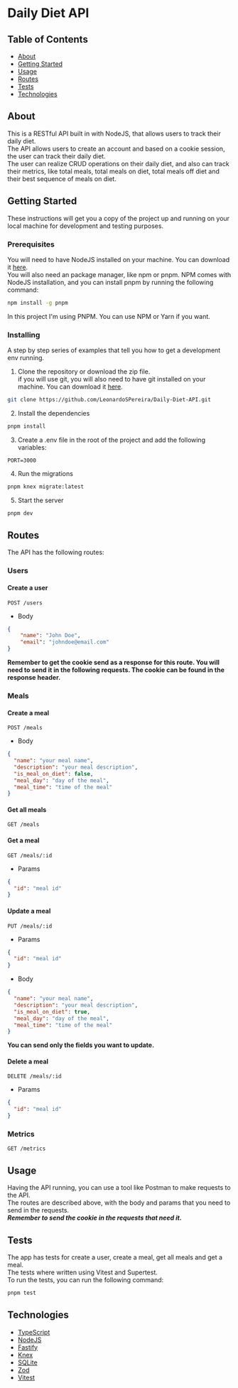 # Daily Diet API

## Table of Contents

- [About](#about)
- [Getting Started](#getting_started)
- [Usage](#usage)
- [Routes](#routes)
- [Tests](#tests)
- [Technologies](#technologies)


## About <a name = "about"></a>

This is a RESTful API built in with NodeJS, that allows users to track their daily diet. <br>
The API allows users to create an account and based on a cookie session, the user can track their daily diet.<br>
The user can realize CRUD operations on their daily diet, and also can track their metrics, like total meals, total meals on diet, total meals off diet and their best sequence of meals on diet.<br>

## Getting Started <a name = "getting_started"></a>

These instructions will get you a copy of the project up and running on your local machine for development and testing purposes.

### Prerequisites

You will need to have NodeJS installed on your machine. You can download it [here](https://nodejs.org/en/download/).<br>
You will also need an package manager, like npm or pnpm. NPM comes with NodeJS installation, and you can install pnpm by running the following command:

```bash
npm install -g pnpm
```

In this project I'm using PNPM. You can use NPM or Yarn if you want.

### Installing

A step by step series of examples that tell you how to get a development env running.

1. Clone the repository or download the zip file.<br>
if you will use git, you will also need to have git installed on your machine. You can download it [here](https://git-scm.com/downloads).

```bash
git clone https://github.com/LeonardoSPereira/Daily-Diet-API.git
```

2. Install the dependencies

```bash
pnpm install
```

3. Create a .env file in the root of the project and add the following variables:

```env
PORT=3000
```

4. Run the migrations

```bash
pnpm knex migrate:latest
```

5. Start the server

```bash
pnpm dev
```

## Routes <a name = "routes"></a>
The API has the following routes:

### Users

#### Create a user
```http
POST /users
```
- Body
```json
{
    "name": "John Doe",
    "email": "johndoe@email.com"
}
```

**Remember to get the cookie send as a response for this route. You will need to send it in the following requests. The cookie can be found in the response header.**

### Meals

#### Create a meal
```http
POST /meals
```
- Body
```json
{
  "name": "your meal name",
  "description": "your meal description",
  "is_meal_on_diet": false,
  "meal_day": "day of the meal",
  "meal_time": "time of the meal"
}
```

#### Get all meals
```http
GET /meals
```

#### Get a meal
```http
GET /meals/:id
```
- Params
```json
{
  "id": "meal id"
}
```

#### Update a meal
```http
PUT /meals/:id
```
- Params
```json
{
  "id": "meal id"
}
```

- Body
```json
{
  "name": "your meal name",
  "description": "your meal description",
  "is_meal_on_diet": true,
  "meal_day": "day of the meal",
  "meal_time": "time of the meal"
}
```
**You can send only the fields you want to update.**

#### Delete a meal
```http
DELETE /meals/:id
```

- Params
```json
{
  "id": "meal id"
}
```

### Metrics
```http
GET /metrics
```

## Usage <a name = "usage"></a>
Having the API running, you can use a tool like Postman to make requests to the API.<br>
The routes are described above, with the body and params that you need to send in the requests.<br>
***Remember to send the cookie in the requests that need it.***


## Tests <a name = "tests"></a>
The app has tests for create a user, create a meal, get all meals and get a meal.<br>
The tests where written using Vitest and Supertest.<br>
To run the tests, you can run the following command:

```bash
pnpm test
```

## Technologies <a name = "technologies"></a>
- [TypeScript](https://www.typescriptlang.org/)
- [NodeJS](https://nodejs.org/en/)
- [Fastify](https://www.fastify.io/)
- [Knex](http://knexjs.org/)
- [SQLite](https://www.sqlite.org/index.html)
- [Zod](https://zod.dev)
- [Vitest](https://vitest.dev)

